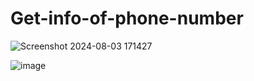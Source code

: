 # Get-info-of-phone-number

![Screenshot 2024-08-03 171427](https://github.com/user-attachments/assets/c168c288-ec4c-4848-af47-2f230863490d)


![image](https://github.com/user-attachments/assets/e5af4f1a-4c28-4526-8941-9bb211ef0935)
